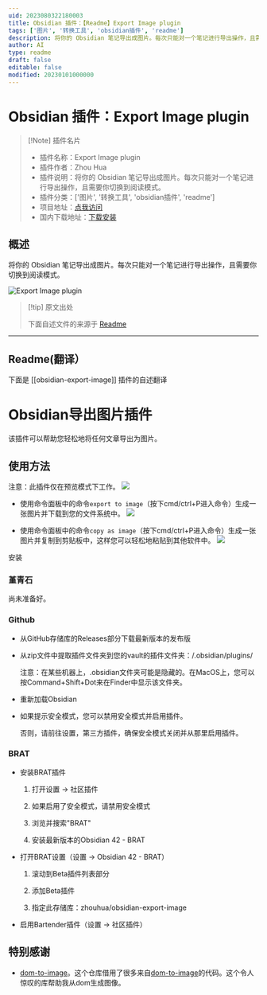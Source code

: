 ```yaml
---
uid: 2023080322180003
title: Obsidian 插件：【Readme】Export Image plugin
tags: ['图片', '转换工具', 'obsidian插件', 'readme']
description: 将你的 Obsidian 笔记导出成图片。每次只能对一个笔记进行导出操作，且需要你切换到阅读模式。
author: AI
type: readme
draft: false
editable: false
modified: 20230101000000
---
```


# Obsidian 插件：Export Image plugin

> [!Note] 插件名片
> - 插件名称：Export Image plugin
> - 插件作者：Zhou Hua
> - 插件说明：将你的 Obsidian 笔记导出成图片。每次只能对一个笔记进行导出操作，且需要你切换到阅读模式。
> - 插件分类：['图片', '转换工具', 'obsidian插件', 'readme']
> - 项目地址：[点我访问](https://github.com/zhouhua/obsidian-export-image)
> - 国内下载地址：[下载安装](https://pkmer.cn/products/plugin/pluginMarket/?obsidian-export-image)

## 概述

将你的 Obsidian 笔记导出成图片。每次只能对一个笔记进行导出操作，且需要你切换到阅读模式。

![Export Image plugin](https://cdn.pkmer.cn/covers/obsidian-export-image.png!pkmer)

> [!tip] 原文出处
> 
>下面自述文件的来源于 [Readme](https://ghproxy.net/https://raw.githubusercontent.com/zhouhua/obsidian-export-image/master/README.md)
> 

---

## Readme(翻译）

下面是 [[obsidian-export-image]] 插件的自述翻译


# Obsidian导出图片插件

该插件可以帮助您轻松地将任何文章导出为图片。

## 使用方法

注意：此插件仅在预览模式下工作。
![](./assets/mode.png)

* 使用命令面板中的命令`export to image`（按下cmd/ctrl+P进入命令）生成一张图片并下载到您的文件系统中。
  ![](./assets/command.png)

* 使用命令面板中的命令`copy as image`（按下cmd/ctrl+P进入命令）生成一张图片并复制到剪贴板中，这样您可以轻松地粘贴到其他软件中。
  ![](./assets/command-copy.png)

安装

### 堇青石

尚未准备好。

### Github

* 从GitHub存储库的Releases部分下载最新版本的发布版

* 从zip文件中提取插件文件夹到您的vault的插件文件夹：<vault>/.obsidian/plugins/

  注意：在某些机器上，.obsidian文件夹可能是隐藏的。在MacOS上，您可以按Command+Shift+Dot来在Finder中显示该文件夹。

* 重新加载Obsidian

* 如果提示安全模式，您可以禁用安全模式并启用插件。

  否则，请前往设置，第三方插件，确保安全模式关闭并从那里启用插件。

### BRAT

* 安装BRAT插件

  1. 打开设置 -> 社区插件

  2. 如果启用了安全模式，请禁用安全模式

  3. 浏览并搜索"BRAT"

  4. 安装最新版本的Obsidian 42 - BRAT

* 打开BRAT设置（设置 -> Obsidian 42 - BRAT）

  1. 滚动到Beta插件列表部分

  2. 添加Beta插件

  3. 指定此存储库：zhouhua/obsidian-export-image

* 启用Bartender插件（设置 -> 社区插件）

## 特别感谢

* [dom-to-image](https://github.com/tsayen/dom-to-image)。这个仓库借用了很多来自[dom-to-image](https://github.com/tsayen/dom-to-image)的代码。这个令人惊叹的库帮助我从dom生成图像。



